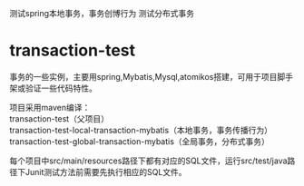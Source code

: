 测试spring本地事务，事务创博行为
测试分布式事务


# transaction-test
 事务的一些实例，主要用spring,Mybatis,Mysql,atomikos搭建，可用于项目脚手架或验证一些代码特性。
 
 项目采用maven编译：   
 transaction-test（父项目）    
 transaction-test-local-transaction-mybatis（本地事务，事务传播行为）        
 transaction-test-global-transaction-mybatis（全局事务，分布式事务）    
 
 每个项目中src/main/resources路径下都有对应的SQL文件，运行src/test/java路径下Junit测试方法前需要先执行相应的SQL文件。

